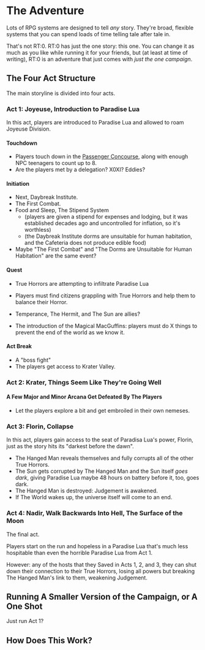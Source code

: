 # The Adventure

Lots of RPG systems are designed to tell _any_ story. They're broad, flexible systems that
you can spend loads of time telling tale after tale in.

That's not RT:0. RT:0 has just the one story: this one. You can change it as much as you
like while running it for your friends, but (at least at time of writing), RT:0 is an
adventure that just comes with _just the one campaign_.

## The Four Act Structure
The main storyline is divided into four acts.

### Act 1: Joyeuse, Introduction to Paradise Lua
In this act, players are introduced to Paradise Lua and allowed to roam Joyeuse Division.

#### Touchdown
* Players touch down in the [Passenger Concourse](./locations/joyeuse/airlock.md#passenger-concourse),
    along with enough NPC teenagers to count up to 8.
* Are the players met by a delegation? X0XI? Eddies?

#### Initiation
* Next, Daybreak Institute.
* The First Combat.
* Food and Sleep, The Stipend System
   * (players are given a stipend for expenses and lodging, but it was established decades ago and uncontrolled for inflation, so it's worthless)
   * (the Daybreak Institute dorms are unsuitable for human habitation, and the Cafeteria does not produce edible food)
* Maybe "The First Combat" and "The Dorms are Unsuitable for Human Habitation" are the same event?

#### Quest
* True Horrors are attempting to infiltrate Paradise Lua
* Players must find citizens grappling with True Horrors and help them to balance their Horror.
* Temperance, The Hermit, and The Sun are allies?

* The introduction of the Magical MacGuffins: players must do X things to prevent the end of the world as we know it.

#### Act Break
* A "boss fight"
* The players get access to Krater Valley.

### Act 2: Krater, Things Seem Like They're Going Well

#### A Few Major and Minor Arcana Get Defeated By The Players
* Let the players explore a bit and get embroiled in their own nemeses.


### Act 3: Florin, Collapse
In this act, players gain access to the seat of Paradisa Lua's power, Florin,
just as the story hits its "darkest before the dawn".

* The Hanged Man reveals themselves and fully corrupts all of the other True Horrors.
* The Sun gets corrupted by The Hanged Man and the Sun itself _goes dark_, giving
   Paradise Lua maybe 48 hours on battery before it, too, goes dark.
* The Hanged Man is destroyed: Judgement is awakened.
* If The World wakes up, the universe itself will come to an end.


### Act 4: Nadir, Walk Backwards Into Hell, The Surface of the Moon
The final act.

Players start on the run and hopeless in a Paradise Lua that's much less hospitable
than even the horrible Paradise Lua from Act 1.

However: any of the hosts that they Saved in Acts 1, 2, and 3, they can shut down
their connection to their True Horrors, losing all powers but breaking The Hanged Man's
link to them, weakening Judgement.


## Running A Smaller Version of the Campaign, or A One Shot
Just run Act 1?

## How Does This Work?
